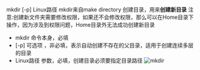 mkdir [-p] Linux路径
mkdir来自make directory 创建目录，用来**创建新目录**
注意:创建新文件夹需要修改权限，如果还不会修改权限，那么可以在Home目录下操作，因为涉及到权限问题，Home目录外无法成功创建新目录

- mkdir 命令本身，必填
- [-p] 可选项 ，非必填，表示自动创建不存在的父目录，适用于创建连续多层的目录
- Linux路径 参数，必填，创建目录必须要指定目录路径
![mkdir](https://github.com/whitemousetl/whitemousetl.github.io/assets/67313669/4f666872-9eae-4662-9423-7e503ff475aa)
